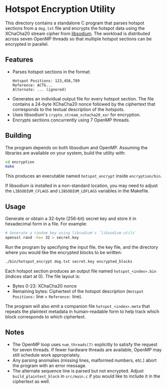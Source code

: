 # Hotspot Encryption Utility

This directory contains a standalone C program that parses hotspot sections from a `dog.txt` file and encrypts the hotspot data using the XChaCha20 stream cipher from [libsodium](https://libsodium.gitbook.io/doc/advanced/xchacha20). The workload is distributed across seven OpenMP threads so that multiple hotspot sections can be encrypted in parallel.

## Features
- Parses hotspot sections in the format:
  ```
  Hotspot Positions: 123,456,789
  Reference: ACTG...
  Alternate: ... (ignored)
  ```
- Generates an individual output file for every hotspot section. The file contains a 24-byte XChaCha20 nonce followed by the ciphertext that corresponds to the textual description of the hotspots.
- Uses libsodium's `crypto_stream_xchacha20_xor` for encryption.
- Encrypts sections concurrently using 7 OpenMP threads.

## Building

The program depends on both libsodium and OpenMP. Assuming the libraries are available on your system, build the utility with:

```sh
cd encryption
make
```

This produces an executable named `hotspot_encrypt` inside `encryption/bin`.

If libsodium is installed in a non-standard location, you may need to adjust the `LIBSODIUM_CFLAGS` and `LIBSODIUM_LDFLAGS` variables in the Makefile.

## Usage

Generate or obtain a 32-byte (256-bit) secret key and store it in hexadecimal form in a file. For example:

```sh
# Generate a random key using libsodium's `libsodium-utils`
openssl rand -hex 32 > secret.key
```

Run the program by specifying the input file, the key file, and the directory where you would like the encrypted blocks to be written:

```sh
./bin/hotspot_encrypt dog.txt secret.key encrypted_blocks
```

Each hotspot section produces an output file named `hotspot_<index>.bin` (indices start at 0). The file layout is:

- Bytes 0-23: XChaCha20 nonce
- Remaining bytes: Ciphertext of the hotspot description (`Hotspot Positions:` line + `Reference:` line).

The program will also emit a companion file `hotspot_<index>.meta` that repeats the plaintext metadata in human-readable form to help track which block corresponds to which ciphertext.

## Notes
- The OpenMP loop uses `num_threads(7)` explicitly to satisfy the request for seven threads. If fewer hardware threads are available, OpenMP may still schedule work appropriately.
- Any parsing anomalies (missing lines, malformed numbers, etc.) abort the program with an error message.
- The alternate sequence line is parsed but not encrypted. Adjust `build_plaintext_block` in `src/main.c` if you would like to include it in the ciphertext as well.

